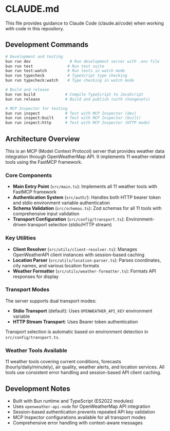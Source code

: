 # CLAUDE.md

This file provides guidance to Claude Code (claude.ai/code) when working with code in this repository.

## Development Commands

```bash
# Development and testing
bun run dev                 # Run development server with .env file
bun run test               # Run test suite
bun run test:watch         # Run tests in watch mode
bun run typecheck          # TypeScript type checking
bun run typecheck:watch    # Type checking in watch mode

# Build and release
bun run build             # Compile TypeScript to JavaScript
bun run release           # Build and publish (with changesets)

# MCP Inspector for testing
bun run inspect           # Test with MCP Inspector (dev)
bun run inspect:built     # Test with MCP Inspector (built)
bun run inspect:http      # Test with MCP Inspector (HTTP mode)
```

## Architecture Overview

This is an MCP (Model Context Protocol) server that provides weather data integration through OpenWeatherMap API. It implements 11 weather-related tools using the FastMCP framework.

### Core Components

- **Main Entry Point** (`src/main.ts`): Implements all 11 weather tools with FastMCP framework
- **Authentication System** (`src/auth/`): Handles both HTTP bearer token and stdio environment variable authentication
- **Schema Validation** (`src/schemas.ts`): Zod schemas for all 11 tools with comprehensive input validation
- **Transport Configuration** (`src/config/transport.ts`): Environment-driven transport selection (stdio/HTTP stream)

### Key Utilities

- **Client Resolver** (`src/utils/client-resolver.ts`): Manages OpenWeatherAPI client instances with session-based caching
- **Location Parser** (`src/utils/location-parser.ts`): Parses coordinates, city names, and various location formats
- **Weather Formatter** (`src/utils/weather-formatter.ts`): Formats API responses for display

### Transport Modes

The server supports dual transport modes:
- **Stdio Transport** (default): Uses `OPENWEATHER_API_KEY` environment variable
- **HTTP Stream Transport**: Uses Bearer token authentication

Transport selection is automatic based on environment detection in `src/config/transport.ts`.

### Weather Tools Available

11 weather tools covering current conditions, forecasts (hourly/daily/minutely), air quality, weather alerts, and location services. All tools use consistent error handling and session-based API client caching.

## Development Notes

- Built with Bun runtime and TypeScript (ES2022 modules)
- Uses `openweather-api-node` for OpenWeatherMap API integration
- Session-based authentication prevents repeated API key validation
- MCP Inspector configurations available for all transport modes
- Comprehensive error handling with context-aware messages